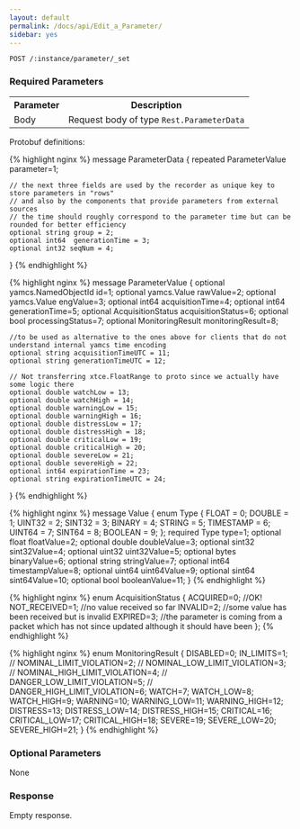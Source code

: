```yaml
---
layout: default
permalink: /docs/api/Edit_a_Parameter/
sidebar: yes
---
```


```
POST /:instance/parameter/_set
```

### Required Parameters

<table class="inline">
    <tr><th>Parameter</th><th>Description</th></tr>
     <tr><td>Body</td><td>Request body of type <code>Rest.ParameterData</code></td></tr>
</table>


Protobuf definitions:

{% highlight nginx %}
message ParameterData {
    repeated ParameterValue parameter=1;

    // the next three fields are used by the recorder as unique key to store parameters in "rows" 
    // and also by the components that provide parameters from external sources
    // the time should roughly correspond to the parameter time but can be rounded for better efficiency
    optional string group = 2;
    optional int64  generationTime = 3;
    optional int32 seqNum = 4;
}
{% endhighlight %}


{% highlight nginx %}
message ParameterValue {
    optional yamcs.NamedObjectId id=1;
  	optional yamcs.Value rawValue=2;
	optional yamcs.Value engValue=3;
	optional int64 acquisitionTime=4;
	optional int64 generationTime=5;
	optional AcquisitionStatus acquisitionStatus=6;
	optional bool processingStatus=7;
	optional MonitoringResult monitoringResult=8;

    //to be used as alternative to the ones above for clients that do not understand internal yamcs time encoding
    optional string acquisitionTimeUTC = 11;
    optional string generationTimeUTC = 12;

    // Not transferring xtce.FloatRange to proto since we actually have some logic there
    optional double watchLow = 13;
    optional double watchHigh = 14;
    optional double warningLow = 15;
    optional double warningHigh = 16;
    optional double distressLow = 17;
    optional double distressHigh = 18;
    optional double criticalLow = 19;
    optional double criticalHigh = 20;
    optional double severeLow = 21;
    optional double severeHigh = 22;
    optional int64 expirationTime = 23;
    optional string expirationTimeUTC = 24;
}
{% endhighlight %}

{% highlight nginx %}
message Value {
    enum Type {
        FLOAT = 0;
        DOUBLE = 1;
        UINT32 = 2;
        SINT32 = 3;
        BINARY = 4;
        STRING = 5;
        TIMESTAMP = 6;
        UINT64 = 7;
        SINT64 = 8;
        BOOLEAN = 9;
    };
    required Type type=1;
    optional float         floatValue=2;
    optional double        doubleValue=3;
    optional sint32        sint32Value=4;
    optional uint32        uint32Value=5;
    optional bytes         binaryValue=6;
    optional string        stringValue=7;
    optional int64         timestampValue=8;
    optional uint64        uint64Value=9;
    optional sint64        sint64Value=10;
    optional bool          booleanValue=11;
}
{% endhighlight %}

{% highlight nginx %}
enum AcquisitionStatus {
      ACQUIRED=0; //OK!
      NOT_RECEIVED=1; //no value received so far
      INVALID=2; //some value has been received but is invalid
      EXPIRED=3; //the parameter is coming from a packet which has not since updated although it should have been
};
{% endhighlight %}


{% highlight nginx %}
enum MonitoringResult {
      DISABLED=0;
      IN_LIMITS=1;
      // NOMINAL_LIMIT_VIOLATION=2;
      // NOMINAL_LOW_LIMIT_VIOLATION=3;
      // NOMINAL_HIGH_LIMIT_VIOLATION=4;
      // DANGER_LOW_LIMIT_VIOLATION=5;
      // DANGER_HIGH_LIMIT_VIOLATION=6;
      WATCH=7;
      WATCH_LOW=8;
      WATCH_HIGH=9;
      WARNING=10;
      WARNING_LOW=11;
      WARNING_HIGH=12;
      DISTRESS=13;
      DISTRESS_LOW=14;
      DISTRESS_HIGH=15;
      CRITICAL=16;
      CRITICAL_LOW=17;
      CRITICAL_HIGH=18;
      SEVERE=19;
      SEVERE_LOW=20;
      SEVERE_HIGH=21;
}
{% endhighlight %}


### Optional Parameters
None

### Response

Empty response.
